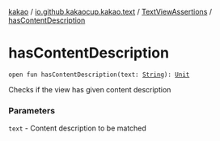 [kakao](../../index.md) / [io.github.kakaocup.kakao.text](../index.md) / [TextViewAssertions](index.md) / [hasContentDescription](./has-content-description.md)

# hasContentDescription

`open fun hasContentDescription(text: `[`String`](https://kotlinlang.org/api/latest/jvm/stdlib/kotlin/-string/index.html)`): `[`Unit`](https://kotlinlang.org/api/latest/jvm/stdlib/kotlin/-unit/index.html)

Checks if the view has given content description

### Parameters

`text` - Content description to be matched